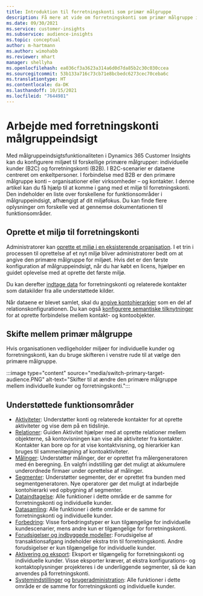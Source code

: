 ```yaml
---
title: Introduktion til forretningskonti som primær målgruppe
description: Få mere at vide om forretningskonti som primær målgruppe i Dynamics 365 Customer Insights.
ms.date: 09/30/2021
ms.service: customer-insights
ms.subservice: audience-insights
ms.topic: conceptual
author: m-hartmann
ms.author: wimohabb
ms.reviewer: mhart
manager: shellyha
ms.openlocfilehash: ea036cf3a3623a314a6d0d7da85b2c30c030ccea
ms.sourcegitcommit: 53b133a716c73cb71e8bcbedc6273cec70ceba6c
ms.translationtype: HT
ms.contentlocale: da-DK
ms.lasthandoff: 10/15/2021
ms.locfileid: "7644981"
---
```

# <a name="work-with-business-accounts-in-audience-insights"></a>Arbejde med forretningskonti målgruppeindsigt

Med målgruppeindsigtsfunktionaliteten i Dynamics 365 Customer Insights kan du konfigurere miljøet til forskellige primære målgrupper: individuelle kunder (B2C) og forretningskonti (B2B). I B2C-scenarier er dataene centreret om enkeltpersoner. I forbindelse med B2B er den primære målgruppe konti – organisationer eller virksomheder – og kontakter. I denne artikel kan du få hjælp til at komme i gang med et miljø til forretningskonti. Den indeholder en liste over forskellene for funktionsområder i målgruppeindsigt, afhængigt af dit miljøfokus. Du kan finde flere oplysninger om forskelle ved at gennemse dokumentationen til funktionsområder. 

## <a name="create-an-environment-for-business-accounts"></a>Oprette et miljø til forretningskonti

Administratorer kan [oprette et miljø i en eksisterende organisation](create-environment.md). I et trin i processen til oprettelse af et nyt miljø bliver administratorer bedt om at angive den primære målgruppe for miljøet. Hvis det er den første konfiguration af målgruppeindsigt, når du har købt en licens, hjælper en guidet oplevelse med at oprette det første miljø.

Du kan derefter [indtage data](data-sources.md) for forretningskonti og relaterede kontakter som datakilder fra alle understøttede kilder.

Når dataene er blevet samlet, skal du [angive kontohierarkier](relationships.md#set-up-account-hierarchies) som en del af relationskonfigurationen. Du kan også [konfigurere semantiske tilknytninger](semantic-mappings.md) for at oprette forbindelse mellem kontakt- og kontoobjekter. 

## <a name="switch-between-primary-target-audience"></a>Skifte mellem primær målgruppe

Hvis organisationen vedligeholder miljøer for individuelle kunder og forretningskonti, kan du bruge skifteren i venstre rude til at vælge den primære målgruppe.

:::image type="content" source="media/switch-primary-target-audience.PNG" alt-text="Skifter til at ændre den primære målgruppe mellem individuelle kunder og forretningskonti.":::

## <a name="supported-feature-areas"></a>Understøttede funktionsområder

- [Aktiviteter](activities.md): Understøtter konti og relaterede kontakter for at oprette aktiviteter og vise dem på en tidslinje.
- [Relationer](relationships.md): Guiden Aktivitet hjælper med at oprette relationer mellem objekterne, så kontovisningen kan vise alle aktiviteter fra kontakter. Kontakter kan bore op for at vise kontaktvisning, og hierarkier kan bruges til sammenlægning af kontoaktiviteter.
- [Målinger](measures.md): Understøtter målinger, der er oprettet fra målergeneratoren med én beregning. En valgfri indstilling gør det muligt at akkumulere underordnede firmaer under oprettelse af målinger.
- [Segmenter](segments.md): Understøtter segmenter, der er oprettet fra bunden med segmentgeneratoren. Nye operatorer gør det muligt at indarbejde kontohierarki ved opbygning af segmenter.
- [Dataindtagelse](data-sources.md): Alle funktioner i dette område er de samme for forretningskonti og individuelle kunder.
- [Datasamling](data-unification.md): Alle funktioner i dette område er de samme for forretningskonti og individuelle kunder.
- [Forbedring](enrichment-hub.md): Visse forbedringstyper er kun tilgængelige for individuelle kundescenarier, mens andre kun er tilgængelige for forretningskonti.
- [Forudsigelser og indbyggede modeller](predictions-overview.md): Forudsigelse af transaktionsafgang indeholder ekstra trin til forretningskonti. Andre forudsigelser er kun tilgængelige for individuelle kunder.
- [Aktivering og eksport](export-destinations.md): Eksport er tilgængelig for forretningskonti og individuelle kunder. Visse eksporter kræver, at ekstra konfigurations- og kontaktoplysninger projekteres i de underliggende segmenter, så de kan anvendes på forretningskonti.
- [Systemindstillinger](system.md) og [brugeradministration](permissions.md): Alle funktioner i dette område er de samme for forretningskonti og individuelle kunder.

